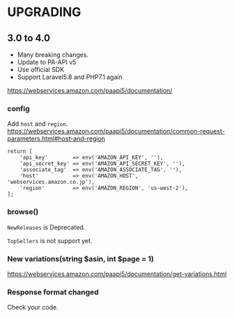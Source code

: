 # UPGRADING

## 3.0 to 4.0
- Many breaking changes.
- Update to PA-API v5
- Use official SDK
- Support Laravel5.8 and PHP7.1 again

https://webservices.amazon.com/paapi5/documentation/

### config
Add `host` and `region`.
https://webservices.amazon.com/paapi5/documentation/common-request-parameters.html#host-and-region

```
return [
    'api_key'        => env('AMAZON_API_KEY', ''),
    'api_secret_key' => env('AMAZON_API_SECRET_KEY', ''),
    'associate_tag'  => env('AMAZON_ASSOCIATE_TAG', ''),
    'host'           => env('AMAZON_HOST', 'webservices.amazon.co.jp'),
    'region'         => env('AMAZON_REGION', 'us-west-2'),
];
```

### browse()
`NewReleases` is Deprecated.

`TopSellers` is not support yet.

### New variations(string $asin, int $page = 1)
https://webservices.amazon.com/paapi5/documentation/get-variations.html

### Response format changed
Check your code.
